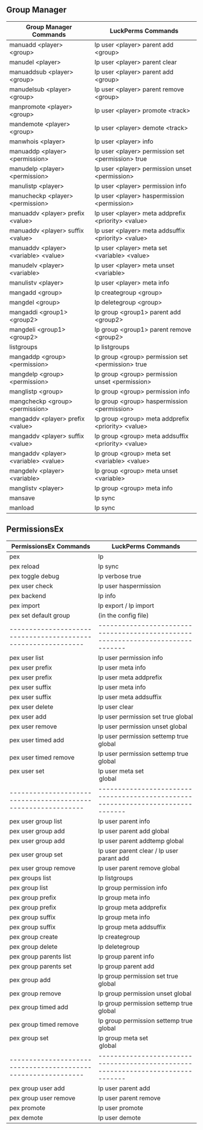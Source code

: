 ## Group Manager
| Group Manager Commands                     | LuckPerms Commands                                        |
|--------------------------------------------|-----------------------------------------------------------|
| manuadd \<player\> \<group\>               | lp user \<player\> parent add \<group\>                   |
| manudel \<player\>                         | lp user \<player\> parent clear                           |
| manuaddsub \<player\> \<group\>            | lp user \<player\> parent add \<group\>                   |
| manudelsub \<player\> \<group\>            | lp user \<player\> parent remove \<group\>                |
| manpromote \<player\> \<group\>            | lp user \<player\> promote \<track\>                      |
| mandemote \<player\> \<group\>             | lp user \<player\> demote \<track\>                       |
| manwhois \<player\>                        | lp user \<player\> info                                   |
| manuaddp \<player\> \<permission\>         | lp user \<player\> permission set \<permission\> true     |
| manudelp \<player\> \<permission\>         | lp user \<player\> permission unset \<permission\>        |
| manulistp \<player\>                       | lp user \<player\> permission info                        |
| manucheckp \<player\> \<permission\>       | lp user \<player\> haspermission \<permission\>           |
| manuaddv \<player\> prefix \<value\>       | lp user \<player\> meta addprefix \<priority\> \<value\>  |
| manuaddv \<player\> suffix \<value\>       | lp user \<player\> meta addsuffix \<priority\> \<value\>  |
| manuaddv \<player\> \<variable\> \<value\> | lp user \<player\> meta set \<variable\> \<value\>        |
| manudelv \<player\> \<variable\>           | lp user \<player\> meta unset \<variable\>                |
| manulistv \<player\>                       | lp user \<player\> meta info                              |
| mangadd \<group\>                          | lp creategroup \<group\>                                  |
| mangdel \<group\>                          | lp deletegroup \<group\>                                  |
| mangaddi \<group1\> \<group2\>             | lp group \<group1\> parent add \<group2\>                 |
| mangdeli \<group1\> \<group2\>             | lp group \<group1\> parent remove \<group2\>              |
| listgroups                                 | lp listgroups                                             |
| mangaddp \<group\> \<permission\>          | lp group \<group\> permission set \<permission\> true     |
| mangdelp \<group\> \<permission\>          | lp group \<group\> permission unset \<permission\>        |
| manglistp \<group\>                        | lp group \<group\> permission info                        |
| mangcheckp \<group\> \<permission\>        | lp group \<group\> haspermission \<permission\>           |
| mangaddv \<player\> prefix \<value\>       | lp group \<group\> meta addprefix \<priority\> \<value\>  |
| mangaddv \<player\> suffix \<value\>       | lp group \<group\> meta addsuffix \<priority\> \<value\>  |
| mangaddv \<player\> \<variable\> \<value\> | lp group \<group\> meta set \<variable\> \<value\>        |
| mangdelv \<player\> \<variable\>           | lp group \<group\> meta unset \<variable\>                |
| manglistv \<player\>                       | lp group \<group\> meta info                              |
| mansave                                    | lp sync                                                   |
| manload                                    | lp sync                                                   |

## PermissionsEx
| PermissionsEx Commands                                      | LuckPerms Commands                                                            |
|-------------------------------------------------------------|-------------------------------------------------------------------------------|
| pex                                                         | lp                                                                            |
| pex reload                                                  | lp sync                                                                       |
| pex toggle debug                                            | lp verbose true                                                               |
| pex user <user> check <permission>                          | lp user <user> haspermission <permission>                                     |
| pex backend                                                 | lp info                                                                       |
| pex import <backend>                                        | lp export <file> / lp import <file>                                           |
| pex set default group <group>                               | (in the config file)                                                          |
|-------------------------------------------------------------|-------------------------------------------------------------------------------|
| pex user <user> list                                        | lp user <user> permission info                                                |
| pex user <user> prefix                                      | lp user <user> meta info                                                      |
| pex user <user> prefix <prefix>                             | lp user <user> meta addprefix <priority> <prefix>                             |
| pex user <user> suffix                                      | lp user <user> meta info                                                      |
| pex user <user> suffix <suffix>                             | lp user <user> meta addsuffix <priority> <suffix>                             |
| pex user <user> delete                                      | lp user <user> clear                                                          |
| pex user <user> add <permission> <world>                    | lp user <user> permission set <permission> true global <world>                |
| pex user <user> remove <permission> <world>                 | lp user <user> permission unset <permission> global <world>                   |
| pex user <user> timed add <permission> <time> <world>       | lp user <user> permission settemp <permission> true <time> global <world>     |
| pex user <user> timed remove <permission> <time> <world>    | lp user <user> permission settemp <permission> true <time> global <world>     |
| pex user <user> set <option> <value> <world>                | lp user <user> meta set <option> <value> global <world>                       |
|-------------------------------------------------------------|-------------------------------------------------------------------------------|
| pex user <user> group list                                  | lp user <user> parent info                                                    |
| pex user <user> group add <group> <world>                   | lp user <user> parent add <group> global <world>                              |
| pex user <user> group add <group> <world> <time>            | lp user <user> parent addtemp <group> <time> global <world>                   |
| pex user <user> group set <group>                           | lp user <user> parent clear / lp user <user> parant add <group>               |
| pex user <user> group remove <group> <world>                | lp user <user> parent remove <group> global <world>                           |
| pex groups list                                             | lp listgroups                                                                 |
| pex group <group> list                                      | lp group <group> permission info                                              |
| pex group <group> prefix                                    | lp group <group> meta info                                                    |
| pex group <group> prefix <prefix>                           | lp group <group> meta addprefix <priority> <prefix>                           |
| pex group <group> suffix                                    | lp group <group> meta info                                                    |
| pex group <group> suffix <suffix>                           | lp group <group> meta addsuffix <priority> <suffix>                           |
| pex group <group> create                                    | lp creategroup <group>                                                        |
| pex group <group> delete                                    | lp deletegroup <group>                                                        |
| pex group <group> parents list                              | lp group <group> parent info                                                  |
| pex group <group> parents set <parents>                     | lp group <group> parent add <parent>                                          |
| pex group <group> add <permission> <world>                  | lp group <group> permission set <permission> true global <world>              |
| pex group <group> remove <permission> <world>               | lp group <group> permission unset <permission> global <world>                 |
| pex group <group> timed add <permission> <time> <world>     | lp group <group> permission settemp <permission> true <time> global <world>   |
| pex group <group> timed remove <permission> <time> <world>  | lp group <group> permission settemp <permission> true <time> global <world>   |
| pex group <group> set <option> <value> <world>              | lp group <group> meta set <option> <value> global <world>                     |
|-------------------------------------------------------------|-------------------------------------------------------------------------------|
| pex group <group> user add <user>                           | lp user <user> parent add <group>                                             |
| pex group <group> user remove <user>                        | lp user <user> parent remove <group>                                          |
| pex promote <user> <ladder>                                 | lp user <user> promote <ladder>                                               |
| pex demote <user> <ladder>                                  | lp user <user> demote <ladder>                                                |